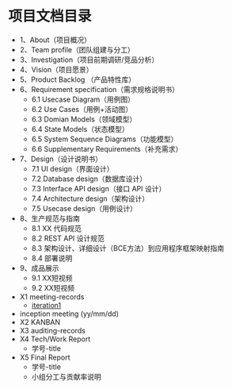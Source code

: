 # 项目文档目录
  

* 1、About（项目概况）
* 2、Team profile（团队组建与分工）
* 3、Investigation（项目前期调研/竞品分析）
* 4、Vision（项目愿景）
* 5、Product Backlog （产品特性库）
* 6、Requirement specification（需求规格说明书）
  * 6.1 Usecase Diagram（用例图）
  * 6.2 Use Cases（用例+活动图）
  * 6.3 Domian Models（领域模型）
  * 6.4 State Models（状态模型）
  * 6.5 System Sequence Diagrams（功能模型）
  * 6.6 Supplementary Requirements（补充需求）
* 7、Design（设计说明书）
  * 7.1 UI design（界面设计）
  * 7.2 Database design（数据库设计）
  * 7.3 Interface API design（接口 API 设计）
  * 7.4 Architecture design（架构设计）
  * 7.5 Usecase design（用例设计）
* 8、生产规范与指南
  * 8.1 XX 代码规范
  * 8.2 REST API 设计规范
  * 8.3 架构设计、详细设计（BCE方法）到应用程序框架映射指南
  * 8.4 部署说明
* 9、成品展示
  * 9.1 XX短视频
  * 9.2 XX短视频
* X1 meeting-records
  * [iteration1](X1-meeting1)
* inception meeting (yy/mm/dd)
* X2 KANBAN
* X3 auditing-records
* X4 Tech/Work Report
  * 学号-title
* X5 Final Report
  * 学号-title
  * 小组分工与贡献率说明
